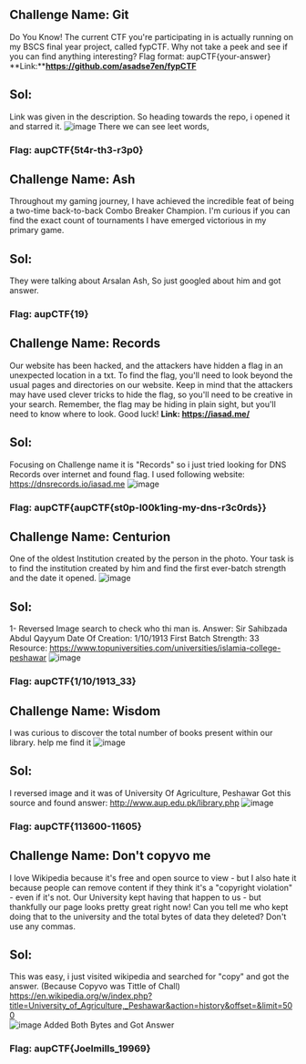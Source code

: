 ## Challenge Name: Git
Do You Know! The current CTF you're participating in is actually running on my BSCS final year project, called fypCTF. Why not take a peek and see if you can find anything interesting?
Flag format: aupCTF{your-answer}
**Link:****https://github.com/asadse7en/fypCTF**
## Sol:
Link was given in the description. So heading towards the repo, i opened it and starred it.
![image](https://github.com/Mikivirus0/aupctf23/assets/85563293/af1653c7-1453-4a7a-b27d-820f441d3e61)
There we can see leet words, 
### Flag: aupCTF{5t4r-th3-r3p0}

## Challenge Name: Ash
Throughout my gaming journey, I have achieved the incredible feat of being a two-time back-to-back Combo Breaker Champion. I'm curious if you can find the exact count of tournaments I have emerged victorious in my primary game.
## Sol:
They were talking about Arsalan Ash, So just googled about him and got answer.
### Flag: aupCTF{19}

## Challenge Name: Records
Our website has been hacked, and the attackers have hidden a flag in an unexpected location in a txt. To find the flag, you'll need to look beyond the usual pages and directories on our website. Keep in mind that the attackers may have used clever tricks to hide the flag, so you'll need to be creative in your search. Remember, the flag may be hiding in plain sight, but you'll need to know where to look. Good luck!
**Link: https://iasad.me/**
## Sol:
Focusing on Challenge name it is "Records" so i just tried looking for DNS Records over internet and found flag.
I used following website:
https://dnsrecords.io/iasad.me
![image](https://github.com/Mikivirus0/aupctf23/assets/85563293/234bcb46-dbe4-4426-aa69-9d266566a92d)
### Flag: aupCTF{aupCTF{st0p-l00k1ing-my-dns-r3c0rds}}

## Challenge Name: Centurion
One of the oldest Institution created by the person in the photo. Your task is to find the institution created by him and find the first ever-batch strength and the date it opened.
![image](https://github.com/Mikivirus0/aupctf23/assets/85563293/ae2852e3-7aa1-4870-acff-7322599f9f4b)
## Sol:
1- Reversed Image search to check who thi man is. 
Answer: Sir Sahibzada Abdul Qayyum
Date Of Creation: 1/10/1913 
First Batch Strength: 33
Resource:
https://www.topuniversities.com/universities/islamia-college-peshawar 
![image](https://github.com/Mikivirus0/aupctf23/assets/85563293/81f91405-bbc0-4358-ab4c-eb9c22f0b28c)
### Flag: aupCTF{1/10/1913_33}

## Challenge Name: Wisdom
I was curious to discover the total number of books present within our library. help me find it
![image](https://github.com/Mikivirus0/aupctf23/assets/85563293/4911f9f4-043d-4ba3-98d4-48333d2e54ae)
## Sol:
I reversed image and it was of University Of Agriculture, Peshawar
Got this source and found answer:
http://www.aup.edu.pk/library.php
![image](https://github.com/Mikivirus0/aupctf23/assets/85563293/5e7a52bc-98ff-4d69-9ac4-df8684f9b530)
### Flag: aupCTF{113600-11605}

## Challenge Name: Don't copyvo me
I love Wikipedia because it's free and open source to view - but I also hate it because people can remove content if they think it's a "copyright violation" - even if it's not. Our University kept having that happen to us - but thankfully our page looks pretty great right now!
Can you tell me who kept doing that to the university and the total bytes of data they deleted? Don't use any commas.
## Sol:
This was easy, i just visited wikipedia and searched for "copy" and got the answer. (Because Copyvo was Tittle of Chall)
https://en.wikipedia.org/w/index.php?title=University_of_Agriculture,_Peshawar&action=history&offset=&limit=500  
![image](https://github.com/Mikivirus0/aupctf23/assets/85563293/38c11119-346c-427e-b2b0-854fb77b6a72)
Added Both Bytes and Got Answer
### Flag: aupCTF{Joelmills_19969}




